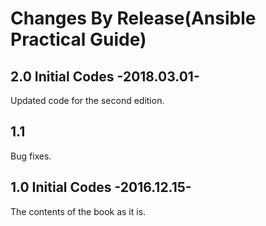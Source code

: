 # Changes By Release(Ansible Practical Guide)

## 2.0 Initial Codes -2018.03.01-
Updated code for the second edition.

## 1.1  
Bug fixes.

## 1.0 Initial Codes -2016.12.15-
The contents of the book as it is.
